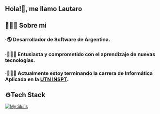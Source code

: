 ## Hola!👋, me llamo Lautaro

## 🙋🏻‍♂️ Sobre mi

### ·🌎 Desarrollador de Software de Argentina.
### ·🧑🏻‍💻 Entusiasta y comprometido con el aprendizaje de nuevas tecnologías. 
### ·🧑🏻‍🎓 Actualmente estoy terminando la carrera de Informática Aplicada en la [UTN INSPT](https://inspt.utn.edu.ar/).

## ⚙️Tech Stack
[![My Skills](https://skillicons.dev/icons?i=js,ts,nodejs,npm,express,bootstrap,react,astro,postman,html,css,java,spring,mysql,mongodb,git,github,vscode,c,py&perline=10)](https://skillicons.dev)
